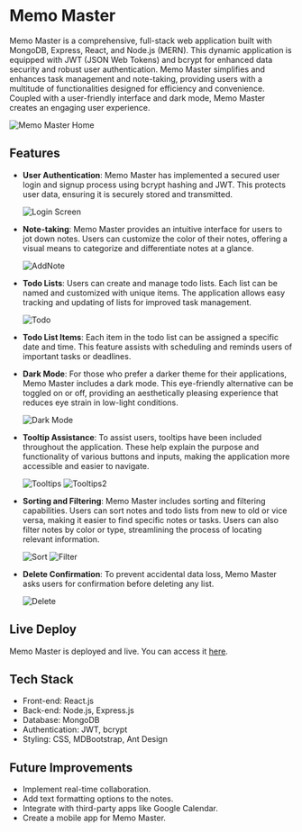 # Memo Master

Memo Master is a comprehensive, full-stack web application built with MongoDB, Express, React, and Node.js (MERN). This dynamic application is equipped with JWT (JSON Web Tokens) and bcrypt for enhanced data security and robust user authentication. Memo Master simplifies and enhances task management and note-taking, providing users with a multitude of functionalities designed for efficiency and convenience. Coupled with a user-friendly interface and dark mode, Memo Master creates an engaging user experience.

![Memo Master Home](./screenshots/Home.png)

## Features

- **User Authentication**: Memo Master has implemented a secured user login and signup process using bcrypt hashing and JWT. This protects user data, ensuring it is securely stored and transmitted.

  ![Login Screen](./screenshots/Login.png)

- **Note-taking**: Memo Master provides an intuitive interface for users to jot down notes. Users can customize the color of their notes, offering a visual means to categorize and differentiate notes at a glance.

  ![AddNote](./screenshots/AddNote.png)

- **Todo Lists**: Users can create and manage todo lists. Each list can be named and customized with unique items. The application allows easy tracking and updating of lists for improved task management.

  ![Todo](./screenshots/Todo.png)

- **Todo List Items**: Each item in the todo list can be assigned a specific date and time. This feature assists with scheduling and reminds users of important tasks or deadlines.

- **Dark Mode**: For those who prefer a darker theme for their applications, Memo Master includes a dark mode. This eye-friendly alternative can be toggled on or off, providing an aesthetically pleasing experience that reduces eye strain in low-light conditions.

  ![Dark Mode](./screenshots/DarkMode.png)

- **Tooltip Assistance**: To assist users, tooltips have been included throughout the application. These help explain the purpose and functionality of various buttons and inputs, making the application more accessible and easier to navigate.

  ![Tooltips](./screenshots/ToolTips.png)
  ![Tooltips2](./screenshots/ToolTips2.png)

- **Sorting and Filtering**: Memo Master includes sorting and filtering capabilities. Users can sort notes and todo lists from new to old or vice versa, making it easier to find specific notes or tasks. Users can also filter notes by color or type, streamlining the process of locating relevant information.

  ![Sort](./screenshots/Sort.png)
  ![Filter](./screenshots/Filter.png)

- **Delete Confirmation**: To prevent accidental data loss, Memo Master asks users for confirmation before deleting any list.

  ![Delete](./screenshots/Delete.png)

## Live Deploy

Memo Master is deployed and live. You can access it [here](https://memomaster.vercel.app/). 

## Tech Stack

- Front-end: React.js
- Back-end: Node.js, Express.js
- Database: MongoDB
- Authentication: JWT, bcrypt
- Styling: CSS, MDBootstrap, Ant Design

## Future Improvements

- Implement real-time collaboration.
- Add text formatting options to the notes.
- Integrate with third-party apps like Google Calendar.
- Create a mobile app for Memo Master.
